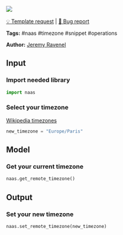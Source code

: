 <a href="https://app.naas.ai/user-redirect/naas/downloader?url=https://raw.githubusercontent.com/jupyter-naas/awesome-notebooks/master/Naas/Naas_Set_timezone.ipynb" target="_parent"><img src="https://naasai-public.s3.eu-west-3.amazonaws.com/open_in_naas.svg"/></a><br><br><a href="https://github.com/jupyter-naas/awesome-notebooks/issues/new?assignees=&labels=&template=template-request.md&title=Tool+-+Action+of+the+notebook+">💡 Template request</a> | <a href="https://github.com/jupyter-naas/awesome-notebooks/issues/new?assignees=&labels=&template=bug_report.md&title=">🚨 Bug report</a>

**Tags:** #naas #timezone #snippet #operations

**Author:** [Jeremy Ravenel](https://www.linkedin.com/in/ACoAAAJHE7sB5OxuKHuzguZ9L6lfDHqw--cdnJg/)

## Input

### Import needed library


```python
import naas
```

### Select your timezone
[Wikipedia timezones](https://en.wikipedia.org/wiki/List_of_tz_database_time_zones)


```python
new_timezone = "Europe/Paris"
```

## Model

### Get your current timezone


```python
naas.get_remote_timezone()
```

## Output

### Set your new timezone


```python
naas.set_remote_timezone(new_timezone)
```
